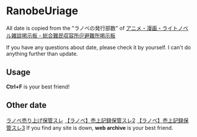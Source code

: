 # RanobeUriage 
All date is copied from the "ラノベの発行部数" of [アニメ・漫画・ライトノベル雑談掲示板 - 総合難民収容所＠避難所掲示板](https://refugee-chan.mobi/refugee/) 
 
If you have any questions about date, please check it by yourself. I can't do anything further than update.

## Usage 
**Ctrl+F** is your best friend!

## Other date 
[ラノベ売り上げ保管スレ](https://web.archive.org/web/20190914034835/http://katsu.ula.cc/test/read.cgi/donpisya153/1435477899)
[【ラノベ】売上記録保管スレ2](https://hanabi.5ch.net/test/read.cgi/magazin/1464011417/)
[【ラノベ】売上記録保管スレ3](https://matsuri.5ch.net/test/read.cgi/magazin/1494453408/) 
If you find any site is down, **web archive** is your best friend.